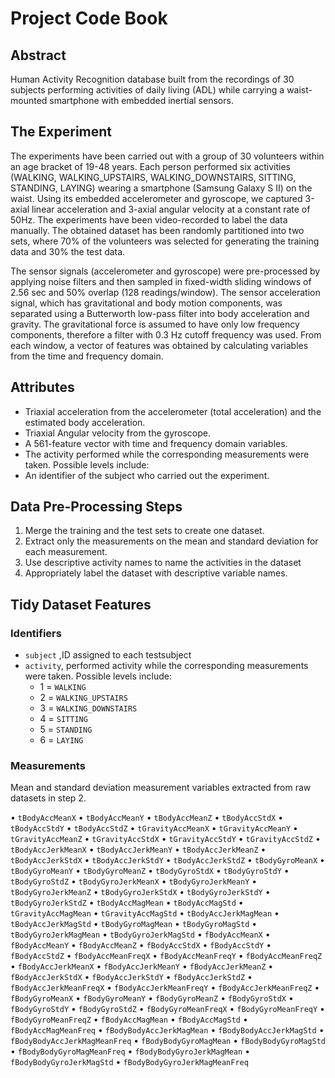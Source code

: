 # Project Code Book

## Abstract

 Human Activity Recognition database built from the recordings of 30 subjects performing activities of daily living (ADL) while carrying a waist-mounted smartphone with embedded inertial sensors.

    
## The Experiment

The experiments have been carried out with a group of 30 volunteers within an age bracket of 19-48 years. Each person performed six activities (WALKING, WALKING_UPSTAIRS, WALKING_DOWNSTAIRS, SITTING, STANDING, LAYING) wearing a smartphone (Samsung Galaxy S II) on the waist. Using its embedded accelerometer and gyroscope, we captured 3-axial linear acceleration and 3-axial angular velocity at a constant rate of 50Hz. The experiments have been video-recorded to label the data manually. The obtained dataset has been randomly partitioned into two sets, where 70% of the volunteers was selected for generating the training data and 30% the test data. 

The sensor signals (accelerometer and gyroscope) were pre-processed by applying noise filters and then sampled in fixed-width sliding windows of 2.56 sec and 50% overlap (128 readings/window). The sensor acceleration signal, which has gravitational and body motion components, was separated using a Butterworth low-pass filter into body acceleration and gravity. The gravitational force is assumed to have only low frequency components, therefore a filter with 0.3 Hz cutoff frequency was used. From each window, a vector of features was obtained by calculating variables from the time and frequency domain.

## Attributes

* Triaxial acceleration from the accelerometer (total acceleration) and the estimated body acceleration.
* Triaxial Angular velocity from the gyroscope.
* A 561-feature vector with time and frequency domain variables.
* The activity performed while the corresponding measurements were taken. Possible levels include:
* An identifier of the subject who carried out the experiment.


## Data Pre-Processing Steps

1. Merge the training and the test sets to create one dataset.
2. Extract only the measurements on the mean and standard deviation for each measurement.
3. Use descriptive activity names to name the activities in the dataset
4. Appropriately label the dataset with descriptive variable names.

## Tidy Dataset Features

### Identifiers

- `subject` ,ID assigned to each testsubject
- `activity`, performed activity while the corresponding measurements were taken. Possible levels include:
    * 1 = `WALKING`
    * 2 = `WALKING_UPSTAIRS`
    * 3 = `WALKING_DOWNSTAIRS`
    * 4 = `SITTING`
    * 5 = `STANDING`
    * 6 = `LAYING`
### Measurements

Mean and standard deviation measurement variables extracted from raw datasets in step 2.

• `tBodyAccMeanX`
• `tBodyAccMeanY`
• `tBodyAccMeanZ`
• `tBodyAccStdX`
• `tBodyAccStdY`
• `tBodyAccStdZ`
• `tGravityAccMeanX`
• `tGravityAccMeanY`
• `tGravityAccMeanZ`
• `tGravityAccStdX`
• `tGravityAccStdY`
• `tGravityAccStdZ`
• `tBodyAccJerkMeanX`
• `tBodyAccJerkMeanY`
• `tBodyAccJerkMeanZ`
• `tBodyAccJerkStdX`
• `tBodyAccJerkStdY`
• `tBodyAccJerkStdZ`
• `tBodyGyroMeanX`
• `tBodyGyroMeanY`
• `tBodyGyroMeanZ`
• `tBodyGyroStdX`
• `tBodyGyroStdY`
• `tBodyGyroStdZ`
• `tBodyGyroJerkMeanX`
• `tBodyGyroJerkMeanY`
• `tBodyGyroJerkMeanZ`
• `tBodyGyroJerkStdX`
• `tBodyGyroJerkStdY`
• `tBodyGyroJerkStdZ`
• `tBodyAccMagMean`
• `tBodyAccMagStd`
• `tGravityAccMagMean`
• `tGravityAccMagStd`
• `tBodyAccJerkMagMean`
• `tBodyAccJerkMagStd`
• `tBodyGyroMagMean`
• `tBodyGyroMagStd`
• `tBodyGyroJerkMagMean`
• `tBodyGyroJerkMagStd`
• `fBodyAccMeanX`
• `fBodyAccMeanY`
• `fBodyAccMeanZ`
• `fBodyAccStdX`
• `fBodyAccStdY`
• `fBodyAccStdZ`
• `fBodyAccMeanFreqX`
• `fBodyAccMeanFreqY`
• `fBodyAccMeanFreqZ`
• `fBodyAccJerkMeanX`
• `fBodyAccJerkMeanY`
• `fBodyAccJerkMeanZ`
• `fBodyAccJerkStdX`
• `fBodyAccJerkStdY`
• `fBodyAccJerkStdZ`
• `fBodyAccJerkMeanFreqX`
• `fBodyAccJerkMeanFreqY`
• `fBodyAccJerkMeanFreqZ`
• `fBodyGyroMeanX`
• `fBodyGyroMeanY`
• `fBodyGyroMeanZ`
• `fBodyGyroStdX`
• `fBodyGyroStdY`
• `fBodyGyroStdZ`
• `fBodyGyroMeanFreqX`
• `fBodyGyroMeanFreqY`
• `fBodyGyroMeanFreqZ`
• `fBodyAccMagMean`
• `fBodyAccMagStd`
• `fBodyAccMagMeanFreq`
• `fBodyBodyAccJerkMagMean`
• `fBodyBodyAccJerkMagStd`
• `fBodyBodyAccJerkMagMeanFreq`
• `fBodyBodyGyroMagMean`
• `fBodyBodyGyroMagStd`
• `fBodyBodyGyroMagMeanFreq`
• `fBodyBodyGyroJerkMagMean`
• `fBodyBodyGyroJerkMagStd`
• `fBodyBodyGyroJerkMagMeanFreq`

